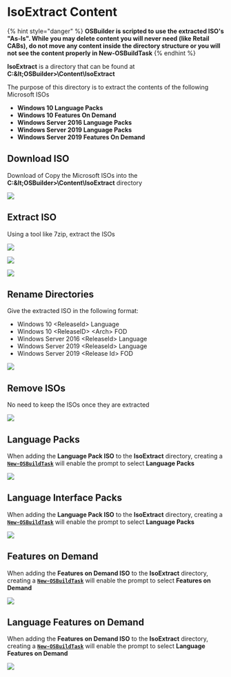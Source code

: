 # IsoExtract Content

{% hint style="danger" %}
**OSBuilder is scripted to use the extracted ISO's "As-Is".  While you may delete content you will never need \(like Retail CABs\), do not move any content inside the directory structure or you will not see the content properly in New-OSBuildTask**
{% endhint %}

**IsoExtract** is a directory that can be found at **C:\&lt;OSBuilder&gt;\Content\IsoExtract**

The purpose of this directory is to extract the contents of the following Microsoft ISOs

* **Windows 10 Language Packs**
* **Windows 10 Features On Demand**
* **Windows Server 2016 Language Packs**
* **Windows Server 2019 Language Packs**
* **Windows Server 2019 Features On Demand**

## Download ISO

Download of Copy the Microsoft ISOs into the **C:\&lt;OSBuilder&gt;\Content\IsoExtract** directory

![](../../../../../.gitbook/assets/2018-10-29_2-12-18.png)

## Extract ISO

Using a tool like 7zip, extract the ISOs

![](../../../../../.gitbook/assets/2018-10-29_2-13-21.png)

![](../../../../../.gitbook/assets/2018-10-29_2-14-36.png)

![](../../../../../.gitbook/assets/2018-10-29_2-15-14.png)

## Rename Directories

Give the extracted ISO in the following format:

* Windows 10 &lt;ReleaseId&gt; Language
* Windows 10 &lt;ReleaseID&gt; &lt;Arch&gt; FOD
* Windows Server 2016 &lt;ReleaseId&gt; Language
* Windows Server 2019 &lt;ReleaseId&gt; Language
* Windows Server 2019 &lt;Release Id&gt; FOD



![](../../../../../.gitbook/assets/2019-01-20_17-07-38.png)

## Remove ISOs

No need to keep the ISOs once they are extracted

![](../../../../../.gitbook/assets/2018-10-29_2-16-50.png)

## Language Packs

When adding the **Language Pack ISO** to the **IsoExtract** directory, creating a [**`New-OSBuildTask`**](../new-osbuildtask/) will enable the prompt to select **Language Packs**

![](../../../../../.gitbook/assets/2018-10-29_2-39-45.png)

## Language Interface Packs

When adding the **Language Pack ISO** to the **IsoExtract** directory, creating a [**`New-OSBuildTask`**](../new-osbuildtask/) will enable the prompt to select **Language Packs**

![](../../../../../.gitbook/assets/2018-10-29_2-42-12.png)

## Features on Demand

When adding the **Features on Demand ISO** to the **IsoExtract** directory, creating a [**`New-OSBuildTask`**](../new-osbuildtask/) will enable the prompt to select **Features on Demand**

![](../../../../../.gitbook/assets/2018-10-29_2-37-37.png)

## Language Features on Demand

When adding the **Features on Demand ISO** to the **IsoExtract** directory, creating a [**`New-OSBuildTask`**](../new-osbuildtask/) will enable the prompt to select **Language Features on Demand**

![](../../../../../.gitbook/assets/2018-10-29_2-44-02.png)




